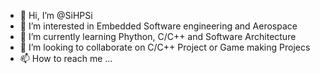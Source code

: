 - 👋 Hi, I’m @SiHPSi
- 👀 I’m interested in Embedded Software engineering and Aerospace
- 🌱 I’m currently learning Phython, C/C++ and Software Architecture
- 💞️ I’m looking to collaborate on C/C++ Project or Game making Projecs
- 📫 How to reach me ...

<!---
SiHPSi/SiHPSi is a ✨ special ✨ repository because its `README.md` (this file) appears on your GitHub profile.
You can click the Preview link to take a look at your changes.
--->
